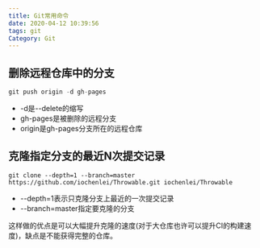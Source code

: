```yaml
---
title: Git常用命令
date: 2020-04-12 10:39:56
tags: git
Category: Git
---
```


## 删除远程仓库中的分支

```java
git push origin -d gh-pages
```

+ -d是--delete的缩写
+ gh-pages是被删除的远程分支
+ origin是gh-pages分支所在的远程仓库

## 克隆指定分支的最近N次提交记录

```text
git clone --depth=1 --branch=master https://github.com/iochenlei/Throwable.git iochenlei/Throwable
```

+ --depth=1表示只克隆分支上最近的一次提交记录
+ --branch=master指定要克隆的分支

这样做的优点是可以大幅提升克隆的速度(对于大仓库也许可以提升CI的构建速度)，缺点是不能获得完整的仓库。

